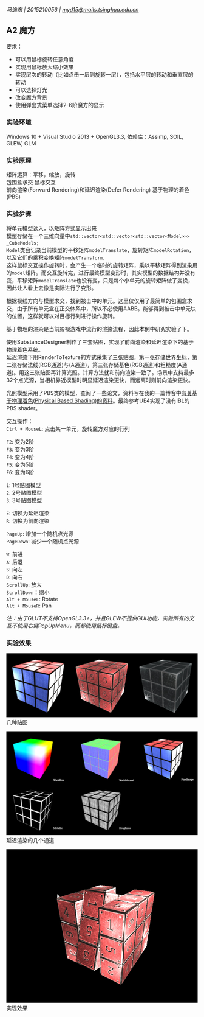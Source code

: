 *马逸东 | 2015210056 | myd15@mails.tsinghua.edu.cn*

## A2 魔方
要求：  

* 可以用鼠标旋转任意角度
* 实现用鼠标放大缩小效果
* 实现层次的转动（比如点击一层则旋转一层），包括水平层的转动和垂直层的转动
* 可以选择灯光
* 改变魔方背景
* 使用弹出式菜单选择2-6阶魔方的显示


### 实验环境

Windows 10 + Visual Studio 2013 + OpenGL3.3, 依赖库：Assimp, SOIL, GLEW, GLM

### 实验原理

矩阵运算：平移，缩放，旋转  
包围盒求交 
鼠标交互  
前向渲染(Forward Rendering)和延迟渲染(Defer Rendering)
基于物理的着色(PBS)  

### 实验步骤

将单元模型读入，以矩阵方式显示出来  
模型存储在一个三维向量中`std::vector<std::vector<std::vector<Model>>> _CubeModels;`  
`Model`类会记录当前模型的平移矩阵`modelTranslate`，旋转矩阵`modelRotation`，以及它们的乘积变换矩阵`modelTransform`.  
这样鼠标交互操作旋转时，会产生一个临时的旋转矩阵，乘以平移矩阵得到渲染用的`model`矩阵。而交互旋转完，进行最终模型变形时，其实模型的数据结构并没有变，平移矩阵`modelTranslate`也没有变，只是每个小单元的旋转矩阵做了变换，因此让人看上去像是实际进行了变形。  

根据视线方向与模型求交，找到被击中的单元。这里仅仅用了最简单的包围盒求交，由于所有单元盒在正交体系中，所以不必使用AABB。能够得到被击中单元块的位置，这样就可以对目标行列进行操作旋转。  

基于物理的渲染是当前影视游戏中流行的渲染流程，因此本例中研究实验了下。  

使用SubstanceDesigner制作了三套贴图，实现了前向渲染和延迟渲染下的基于物理着色系统。  
延迟渲染下用RenderToTexture的方式采集了三张贴图，第一张存储世界坐标，第二张存储法线(RGB通道)与(A通道)，第三张存储基色(RGB通道)和粗糙度(A通道)。用这三张贴图再计算光照。计算方法就和前向渲染一致了。场景中支持最多32个点光源，当相机靠近模型时明显延迟渲染更快，而远离时则前向渲染更快。  

光照模型采用了PBS类的模型，查阅了一些论文，资料写在我的一篇博客中[有关基于物理着色(Physical Based Shading)的资料](http://ma-yidong.com/2016/12/02/%E6%9C%89%E5%85%B3%E5%9F%BA%E4%BA%8E%E7%89%A9%E7%90%86%E7%9D%80%E8%89%B2pbs%E7%9A%84%E8%B5%84%E6%96%99/)。最终参考UE4实现了没有IBL的PBS shader。

交互操作：  
`Ctrl + MouseL`: 点击某一单元，旋转魔方对应的行列  

`F2`: 变为2阶  
`F3`: 变为3阶  
`F4`: 变为4阶  
`F5`: 变为5阶  
`F6`: 变为6阶  

`1`: 1号贴图模型  
`2`: 2号贴图模型  
`3`: 3号贴图模型  

`E`: 切换为延迟渲染  
`R`: 切换为前向渲染  

`PageUp`: 增加一个随机点光源  
`PageDown`: 减少一个随机点光源    

`W`: 前进  
`A`: 后退  
`S`: 向左  
`D`: 向右  
`ScrollUp`: 放大  
`ScrollDown`：缩小  
`Alt + MouseL`: Rotate  
`Alt + MouseR`: Pan  

*注：由于GLUT不支持OpenGL3.3+，并且GLEW不提供GUI功能，实验所有的交互不使用右键PopUpMenu，而都使用鼠标键盘。*  

### 实验效果

![几种贴图](A2Styles.jpg)  
几种贴图  

![延迟渲染的几个通道](A2Defer.jpg)  
延迟渲染的几个通道  

![实现效果](A2Preview.gif)  
实现效果  

